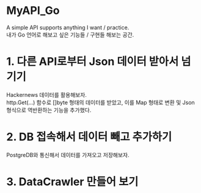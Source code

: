 # MyAPI_Go

A simple API supports anything I want / practice.  
내가 Go 언어로 해보고 싶은 기능들 / 구현들 해보는 공간.

# 1. 다른 API로부터 Json 데이터 받아서 넘기기

Hackernews 데이터를 활용해보자.  
http.Get(...) 함수로 []byte 형태의 데이터를 받았고, 이를 Map 형태로 변환 및 Json 형식으로 역반환하는 기능을 추가했다.  

# 2. DB 접속해서 데이터 빼고 추가하기

PostgreDB와 통신해서 데이터를 가져오고 저장해보자.

# 3. DataCrawler 만들어 보기